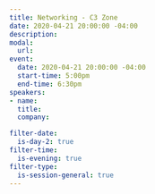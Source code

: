 ```yaml
---
title: Networking - C3 Zone
date: 2020-04-21 20:00:00 -04:00
description: 
modal:
  url: 
event:
  date: 2020-04-21 20:00:00 -04:00
  start-time: 5:00pm
  end-time: 6:30pm
speakers:
- name: 
  title: 
  company: 

filter-date:
  is-day-2: true
filter-time:
  is-evening: true
filter-type:
  is-session-general: true
---
```


